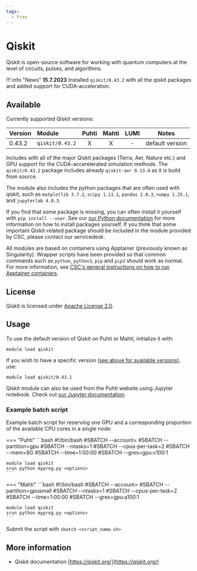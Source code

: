 ```yaml
---
tags:
  - Free
---
```


# Qiskit

Qiskit is open-source software for working with quantum computers at the level of circuits, pulses, and algorithms. 

!!! info "News"
     **15.7.2023** Installed `qiskit/0.43.2` with all the qiskit packages and added support for CUDA-acceleration.

## Available

Currently supported Qiskit versions:

| Version | Module               | Puhti | Mahti | LUMI | Notes           |
|:--------|:---------------------|:-----:|:-----:|:----:|-----------------|
| 0.43.2  | `qiskit/0.43.2`      | X     | X     | -    | default version |

Includes with all of the major Qiskit packages (Terra, Aer, Nature etc.) and GPU support for the CUDA-accerelerated simulation methods. The `qiskit/0.43.2` package includes already `qiskit-aer 0.13.0` as it is build from source. 

The module also includes the python packages that are often used with qiskit, such as `matplotlib 3.7.2`, `scipy 1.11.1`, `pandas 2.0.3`, `numpy 1.25.1`, and `jupyterlab 4.0.3`.

If you find that some package is missing, you can often install it yourself with `pip install --user`. See our [our Python documentation](python.md#installing-python-packages-to-existing-modules) for more information on how to install packages yourself. If you think that some important Qiskit-related package should be included in the module provided by CSC, please contact our servicedesk.

All modules are based on containers using Apptainer (previously known as Singularity). Wrapper scripts have been provided so that common
commands such as `python`, `python3`, `pip` and `pip3` should work as
normal. For more information, see [CSC's general
instructions on how to run Apptainer
containers](../computing/containers/run-existing.md).

## License

Qiskit is licensed under [Apache License 2.0](https://github.com/Qiskit/qiskit-metapackage/blob/master/LICENSE.txt).


## Usage


To use the default version of Qiskit on Puhti or Mahti, initialize
it with:

```text
module load qiskit
```

If you wish to have a specific version ([see above for available
versions](#available)), use:

```text
module load qiskit/0.43.1
```

Qiskit module can also be used from the Puhti website using Jupyter notebook. Check out [our Jupyter documentation](../../computing/webinterface/jupyter/). 
### Example batch script

Example batch script for reserving one GPU and a corresponding
proportion of the available CPU cores in a single node:


=== "Puhti"
    ```bash
    #!/bin/bash
    #SBATCH --account=<project>
    #SBATCH --partition=gpu
    #SBATCH --ntasks=1
    #SBATCH --cpus-per-task=2
    #SBATCH --mem=8G
    #SBATCH --time=1:00:00
    #SBATCH --gres=gpu:v100:1
        
    module load qiskit
    srun python myprog.py <options>
    ```

=== "Mahti"
    ```bash
    #!/bin/bash
    #SBATCH --account=<project>
    #SBATCH --partition=gpusmall
    #SBATCH --ntasks=1
    #SBATCH --cpus-per-task=2
    #SBATCH --time=1:00:00
    #SBATCH --gres=gpu:a100:1
    
    module load qiskit
    srun python myprog.py <options>
    ```


Submit the script with `sbatch <script_name.sh>`

## More information

- Qiskit documentation [https://qiskit.org/](https://qiskit.org/)
